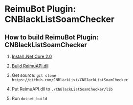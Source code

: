 # ReimuBot Plugin: CNBlackListSoamChecker

## How to build ReimuBot Plugin: CNBlackListSoamChecker

1. [Install .Net Core 2.0](https://www.microsoft.com/net/core)

2. [Build ReimuAPI.dll](https://github.com/CNBlackList/ReimuAPI/blob/master/README.md)

3. Get source: `git clone https://github.com/CNBlackList/CNBlackListSoamChecker`

4. Put ReimuAPI.dll to `./CNBlackListSoamChecker/lib`

5. Run `dotnet build`
